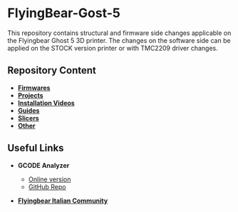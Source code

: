 # FlyingBear-Gost-5

This repository contains structural and firmware side changes applicable on the Flyingbear Ghost 5 3D printer.
The changes on the software side can be applied on the STOCK version printer or with TMC2209 driver changes.

## Repository Content

- **[Firmwares](Firmwares)**
- **[Projects](Projects)**
- **[Installation Videos](Installation_Videos)**
- **[Guides](Guides)**
- **[Slicers](Slicers/README.md)**
- **[Other](Other)**


## Useful Links

- **GCODE Analyzer**
    - [Online version](http://www.gcodeanalyser.com)
    - [GitHub Repo](https://github.com/syue87/GCodeAnalyser)

- [**Flyingbear Italian Community**](https://fbghostita.miraheze.org/wiki/Pagina_principale)